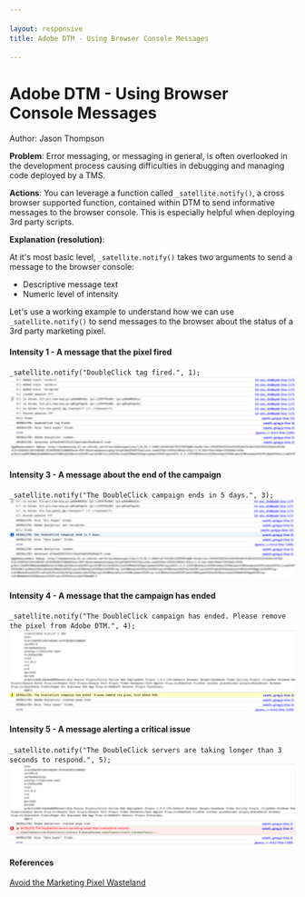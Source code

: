 ```yaml
---

layout: responsive
title: Adobe DTM - Using Browser Console Messages

---
```

# Adobe DTM - Using Browser Console Messages
Author: Jason Thompson

__Problem__: Error messaging, or messaging in general, is often overlooked in the development process causing difficulties in debugging and managing code deployed by a TMS.

__Actions__: You can leverage a function called `_satellite.notify()`, a cross browser supported function, contained within DTM to send informative messages to the browser console. This is especially helpful when deploying 3rd party scripts. 

__Explanation (resolution)__:

At it's most basic level, `_satellite.notify()` takes two arguments to send a message to the browser console:

- Descriptive message text
- Numeric level of intensity

Let's use a working example to understand how we can use `_satellite.notify()` to send messages to the browser about the status of a 3rd party marketing pixel. 

#### Intensity 1 - A message that the pixel fired
`_satellite.notify("DoubleClick tag fired.", 1);`
![DTM Level 1 Notification](images/dtm_notify_1.png)

#### Intensity 3 - A message about the end of the campaign
`_satellite.notify("The DoubleClick campaign ends in 5 days.", 3);`
![DTM Level 3 Notification](images/dtm_notify_3.png)

#### Intensity 4 - A message that the campaign has ended
`_satellite.notify("The DoubleClick campaign has ended. Please remove the pixel from Adobe DTM.", 4);`
![DTM Level 4 Notification](images/dtm_notify_4.png)

#### Intensity 5 - A message alerting a critical issue
`_satellite.notify("The DoubleClick servers are taking longer than 3 seconds to respond.", 5);`
![DTM Level 5 Notification](images/dtm_notify_5.png)

#### References
[Avoid the Marketing Pixel Wasteland](http://33sticks.com/avoid-the-marketing-pixel-wasteland/)
